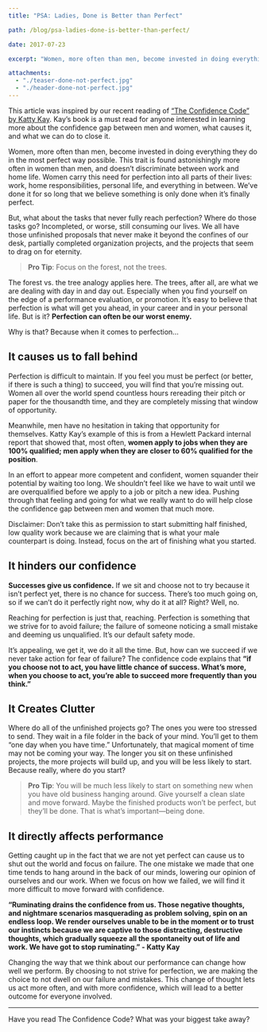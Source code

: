```yaml
---
title: "PSA: Ladies, Done is Better than Perfect"

path: /blog/psa-ladies-done-is-better-than-perfect/

date: 2017-07-23

excerpt: "Women, more often than men, become invested in doing everything they do in the most perfect way possible. This trait is found astonishingly more often in women than men, and doesn’t discriminate between work and home life."

attachments:
  - "./teaser-done-not-perfect.jpg"
  - "./header-done-not-perfect.jpg"
---
```


This article was inspired by our recent reading of [“The Confidence Code” by Katty Kay](http://amzn.to/2sYK04A). Kay’s book is a must read for anyone interested in learning more about the confidence gap between men and women, what causes it, and what we can do to close it. 

Women, more often than men, become invested in doing everything they do in the most perfect way possible. This trait is found astonishingly more often in women than men, and doesn’t discriminate between work and home life. Women carry this need for perfection into all parts of their lives: work, home responsibilities, personal life, and everything in between. We’ve done it for so long that we believe something is only done when it’s finally perfect.

But, what about the tasks that never fully reach perfection? Where do those tasks go? Incompleted, or worse, still consuming our lives. We all have those unfinished proposals that never make it beyond the confines of our desk, partially completed organization projects, and the projects that seem to drag on for eternity. 

>**Pro Tip**: Focus on the forest, not the trees.


The forest vs. the tree analogy applies here. The trees, after all, are what we are dealing with day in and day out. Especially when you find yourself on the edge of a performance evaluation, or promotion. It’s easy to believe that perfection is what will get you ahead, in your career and in your personal life. But is it? **Perfection can often be our worst enemy.**

Why is that? Because when it comes to perfection...

## It causes us to fall behind

Perfection is difficult to maintain. If you feel you must be perfect (or better, if there is such a thing) to succeed, you will find that you’re missing out. Women all over the world spend countless hours rereading their pitch or paper for the thousandth time, and they are completely missing that window of opportunity. 

Meanwhile, men have no hesitation in taking that opportunity for themselves. Katty Kay’s example of this is from a Hewlett Packard internal report that showed that, most often, **women apply to jobs when they are 100% qualified; men apply when they are closer to 60% qualified for the position**.

In an effort to appear more competent and confident, women squander their potential by waiting too long. We shouldn’t feel like we have to wait until we are overqualified before we apply to a job or pitch a new idea. Pushing through that feeling and going for what we really want to do will help close the confidence gap between men and women that much more. 

Disclaimer: Don’t take this as permission to start submitting half finished, low quality work because we are claiming that is what your male counterpart is doing. Instead, focus on the art of finishing what you started. 

## It hinders our confidence 

**Successes give us confidence.** If we sit and choose not to try because it isn’t perfect yet, there  is no chance for success. There’s too much going on, so if we can’t do it perfectly right now, why do it at all? Right? Well, no.

Reaching for perfection is just that, reaching. Perfection is something that we strive for to avoid failure; the failure of someone noticing a small mistake and deeming us unqualified. It’s our default safety mode. 

It’s appealing, we get it, we do it all the time. But, how can we succeed if we never take action for fear of failure? The confidence code explains that **“if you choose not to act, you have little chance of success. What’s more, when you choose to act, you’re able to succeed more frequently than you think.”**

## It Creates Clutter

Where do all of the unfinished projects go? The ones you were too stressed to send. They wait in a file folder in the back of your mind. You’ll get to them “one day when you have time.” Unfortunately, that magical moment of time may not be coming your way. The longer you sit on these unfinished projects, the more projects will build up, and you will be less likely to start. Because really, where do you start? 

>**Pro Tip**: You will be much less likely to start on something new when you have old business hanging around. Give yourself a clean slate and move forward. Maybe the finished products won’t be perfect, but they’ll be done. That is what’s important—being done.

## It directly affects performance 

Getting caught up in the fact that we are not yet perfect can cause us to shut out the world and focus on failure. The one mistake we made that one time tends to hang around in the back of our minds, lowering our opinion of ourselves and our work. When we focus on how we failed, we will find it more difficult to move forward with confidence. 

**“Ruminating drains the confidence from us. Those negative thoughts, and nightmare scenarios masquerading as problem solving, spin on an endless loop. We render ourselves unable to be in the moment or to trust our instincts because we are captive to those distracting, destructive thoughts, which gradually squeeze all the spontaneity out of life and work. We have got to stop ruminating.” - Katty Kay**

Changing the way that we think about our performance can change how well we perform. By choosing to not strive for perfection, we are making the choice to not dwell on our failure and mistakes. This change of thought lets us act more often, and with more confidence, which will lead to a better outcome for everyone involved.

<hr class="secondary">

Have you read The Confidence Code? What was your biggest take away?